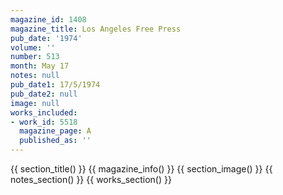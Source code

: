 ```yaml
---
magazine_id: 1408
magazine_title: Los Angeles Free Press
pub_date: '1974'
volume: ''
number: 513
month: May 17
notes: null
pub_date1: 17/5/1974
pub_date2: null
image: null
works_included:
- work_id: 5518
  magazine_page: A
  published_as: ''
---
```


{{ section_title() }}
{{ magazine_info() }}
{{ section_image() }}
{{ notes_section() }}
{{ works_section() }}
